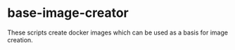 # base-image-creator
These scripts create docker images which can be used as a basis for image creation.
